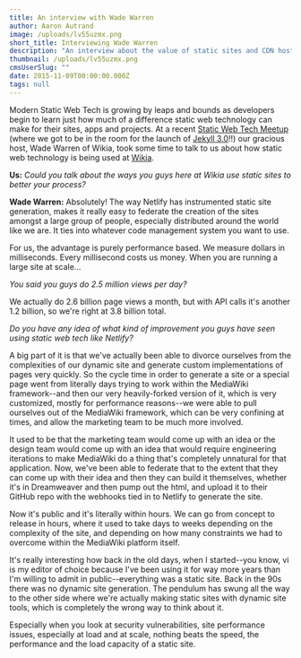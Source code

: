 ```yaml
---
title: An interview with Wade Warren
author: Aaron Autrand
image: /uploads/lv55uzmx.png
short_title: Interviewing Wade Warren
description: "An interview about the value of static sites and CDN hosting with VP of Operations @ Wikia that serves 36,000 http requests per second."
thumbnail: /uploads/lv55uzmx.png
cmsUserSlug: ""
date: 2015-11-09T00:00:00.000Z
tags: null
---
```


Modern Static Web Tech is growing by leaps and bounds as developers begin to learn just how much of a difference static web technology can make for their sites, apps and projects. At a recent [Static Web Tech Meetup](http://www.meetup.com/sf-static-web-tech/) (where we got to be in the room for the launch of [Jekyll 3.0](https://jekyllrb.com/)!!) our gracious host, Wade Warren of Wikia, took some time to talk to us about how static web technology is being used at [Wikia](http://www.wikia.com/).

**Us:** _Could you talk about the ways you guys here at Wikia use static sites to better your process?_

**Wade Warren:** Absolutely! The way Netlify has instrumented static site generation, makes it really easy to federate the creation of the sites amongst a large group of people, especially distributed around the world like we are. It ties into whatever code management system you want to use.

For us, the advantage is purely performance based. We measure dollars in milliseconds. Every millisecond costs us money. When you are running a large site at scale...

_You said you guys do 2.5 million views per day?_

We actually do 2.6 billion page views a month, but with API calls it's another 1.2 billion, so we're right at 3.8 billion total.

_Do you have any idea of what kind of improvement you guys have seen using static web tech like Netlify?_

A big part of it is that we've actually been able to divorce ourselves from the complexities of our dynamic site and generate custom implementations of pages very quickly. So the cycle time in order to generate a site or a special page went from literally days trying to work within the MediaWiki framework--and then our very heavily-forked version of it, which is very customized, mostly for performance reasons--we were able to pull ourselves out of the MediaWiki framework, which can be very confining at times, and allow the marketing team to be much more involved.

It used to be that the marketing team would come up with an idea or the design team would come up with an idea that would require engineering iterations to make MediaWiki do a thing that's completely unnatural for that application. Now, we've been able to federate that to the extent that they can come up with their idea and then they can build it themselves, whether it's in Dreamweaver and then pump out the html, and upload it to their GitHub repo with the webhooks tied in to Netlify to generate the site.

Now it's public and it's literally within hours. We can go from concept to release in hours, where it used to take days to weeks depending on the complexity of the site, and depending on how many constraints we had to overcome within the MediaWiki platform itself.

It's really interesting how back in the old days, when I started--you know, vi is my editor of choice because I've been using it for way more years than I'm willing to admit in public--everything was a static site. Back in the 90s there was no dynamic site generation. The pendulum has swung all the way to the other side where we're actually making static sites with dynamic site tools, which is completely the wrong way to think about it.

Especially when you look at security vulnerabilities, site performance issues, especially at load and at scale, nothing beats the speed, the performance and the load capacity of a static site.
